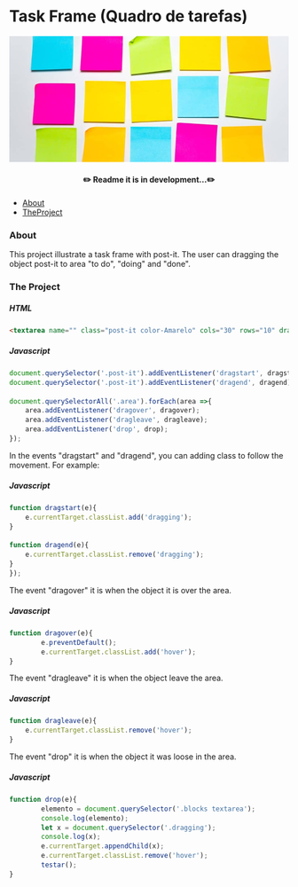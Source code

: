 # Task Frame (Quadro de tarefas)

![Post-It](image/post-its.jpeg)


<h4 align="center">
✏️ Readme it is in development...✏️
</h4>

<p>

* [About](#About)
* [TheProject](#the-project)

</p>



### About
<p>This project illustrate a task frame with post-it. The user can dragging the object post-it to area "to do", "doing" and "done".</p>

### The Project

##### HTML
~~~html
<textarea name="" class="post-it color-Amarelo" cols="30" rows="10" draggable="true"></textarea>
~~~

##### Javascript
~~~javascript
document.querySelector('.post-it').addEventListener('dragstart', dragstart);
document.querySelector('.post-it').addEventListener('dragend', dragend);

document.querySelectorAll('.area').forEach(area =>{
    area.addEventListener('dragover', dragover);
    area.addEventListener('dragleave', dragleave);
    area.addEventListener('drop', drop);
});
~~~

In the events "dragstart" and "dragend", you can adding class to follow the movement.
For example:

##### Javascript
~~~javascript
function dragstart(e){
    e.currentTarget.classList.add('dragging');
}

function dragend(e){
    e.currentTarget.classList.remove('dragging');
}
});
~~~

The event "dragover" it is when the object it is over the area.

##### Javascript
~~~javascript
function dragover(e){
        e.preventDefault();
        e.currentTarget.classList.add('hover');
}
~~~

The event "dragleave" it is when the object leave the area.
##### Javascript
~~~javascript
function dragleave(e){
    e.currentTarget.classList.remove('hover');
}
~~~

The event "drop" it is when the object it was loose in the area.

##### Javascript
~~~javascript
function drop(e){
        elemento = document.querySelector('.blocks textarea');
        console.log(elemento);        
        let x = document.querySelector('.dragging');
        console.log(x);
        e.currentTarget.appendChild(x);
        e.currentTarget.classList.remove('hover');
        testar();
}
~~~